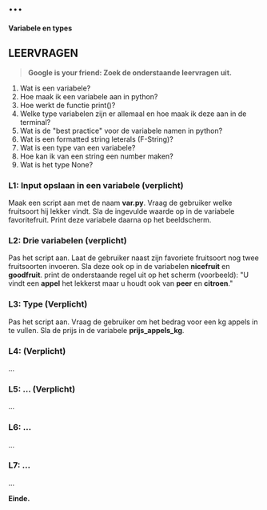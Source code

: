 # ...
**Variabele en types**

## LEERVRAGEN
> **Google is your friend: Zoek de onderstaande leervragen uit.** 

1. Wat is een variabele?
2. Hoe maak ik een variabele aan in python?
3. Hoe werkt de functie print()?
4. Welke type variabelen zijn er allemaal en hoe maak ik deze aan in de terminal?
5. Wat is de "best practice" voor de variabele namen in python?
6. Wat is een formatted string leterals (F-String)?
7. Wat is een type van een variabele?
8. Hoe kan ik van een string een number maken?
9. Wat is het type None?


### L1: Input opslaan in een variabele (verplicht)
Maak een script aan met de naam **var.py**. Vraag de gebruiker welke fruitsoort hij lekker vindt.
Sla de ingevulde waarde op in de variabele favoritefruit. Print deze variabele daarna op het beeldscherm.


### L2: Drie variabelen (verplicht)
Pas het script aan. Laat de gebruiker naast zijn favoriete fruitsoort nog twee fruitsoorten invoeren. Sla deze ook op in de variabelen **nicefruit** en **goodfruit**.
print de onderstaande regel uit op het scherm (voorbeeld):
"U vindt een **appel** het lekkerst maar u houdt ook van **peer** en **citroen**."


### L3: Type (Verplicht)
Pas het script aan. Vraag de gebruiker om het bedrag voor een kg appels in te vullen. Sla de prijs in de variabele **prijs_appels_kg**. 


### L4: (Verplicht)
...


### L5: ... (Verplicht)
...


### L6: ...
...


### L7: ...
...


**Einde.**